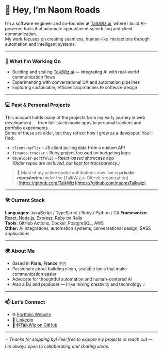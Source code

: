 # 👋 Hey, I’m Naom Roads

I’m a software engineer and co-founder at [TalkWiz.ai](https://talkwiz.ai/), where I build AI-powered tools that automate appointment scheduling and client communication.  
My work focuses on creating seamless, human-like interactions through automation and intelligent systems.

---

### 🧠 What I’m Working On
- Building and scaling [TalkWiz.ai](https://github.com/naomsTalkwiz) — integrating AI with real-world communication flows  
- Experimenting with conversational UX and automation pipelines  
- Exploring sustainable, efficient approaches to software design

---

### 💻 Past & Personal Projects
This account holds many of the projects from my early journey in web development — from full-stack movie apps to personal trackers and portfolio experiments.  
Some of these are older, but they reflect how I grew as a developer. You’ll find:
- `client-myflix` – JS client pulling data from a custom API  
- `finance-tracker` – Ruby project focused on budgeting logic  
- `developer-portfolio` – React-based showcase app  
*(Older repos are archived, but kept for transparency.)*

> 🔐 Most of my active code contributions now live in **private repositories** under the [TalkWiz.ai GitHub organization]([https://github.com/TalkWiz](https://github.com/naomsTalkwiz).

---

### 🛠️ Current Stack
**Languages:** JavaScript / TypeScript / Ruby / Python / C# 
**Frameworks:** React, Node.js, Express, Ruby on Rails  
**Tools:** GitHub Actions, Docker, PostgreSQL, AWS  
**Other:** AI integrations, automation systems, conversational design, SASS applications

---

### 🌍 About Me
- Based in **Paris, France** 🇫🇷  
- Passionate about building clean, scalable tools that make communication easier  
- Advocate for thoughtful automation and human-centered AI  
- Also a DJ and producer — I like mixing creativity and technology 🎶  

---

### 📫 Let’s Connect
- 🌐 [Portfolio Website](https://naom-roads.github.io/Portfolio-Website/)  
- 💼 [LinkedIn](https://www.linkedin.com/in/naomi-rodriguez-madiedo-b1464b35/)  
- 💬 [@TalkWiz on GitHub](https://github.com/TalkWizAI)

---

⭐️ *Thanks for stopping by! Feel free to explore my projects or reach out — I’m always open to collaborating and sharing ideas.*
